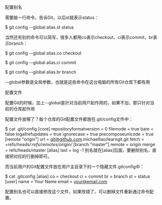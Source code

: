 配置别名

需要敲一行命令，告诉Git，以后st就表示status：

$ git config --global alias.st status

当然还有别的命令可以简写，很多人都用co表示checkout，ci表示commit，br表示branch：

$ git config --global alias.co checkout

$ git config --global alias.ci commit

$ git config --global alias.br branch

--global参数是全局参数，也就是这些命令在这台电脑的所有Git仓库下都有用

配置文件

配置Git的时候，加上--global是针对当前用户起作用的，如果不加，那只针对当前的仓库起作用

配置文件放哪了？每个仓库的Git配置文件都放在.git/config文件中：

$ cat .git/config 
[core]
    repositoryformatversion = 0
    filemode = true
    bare = false
    logallrefupdates = true
    ignorecase = true
    precomposeunicode = true
[remote "origin"]
    url = git@github.com:michaelliao/learngit.git
    fetch = +refs/heads/*:refs/remotes/origin/*
[branch "master"]
    remote = origin
    merge = refs/heads/master
[alias]
    last = log -1
别名就在[alias]后面，要删除别名，直接把对应的行删掉即可。

而当前用户的Git配置文件放在用户主目录下的一个隐藏文件.gitconfig中：

$ cat .gitconfig
[alias]
    co = checkout
    ci = commit
    br = branch
    st = status
[user]
    name = Your Name
    email = your@email.com
    
配置别名也可以直接修改这个文件，如果改错了，可以删掉文件重新通过命令配置。
